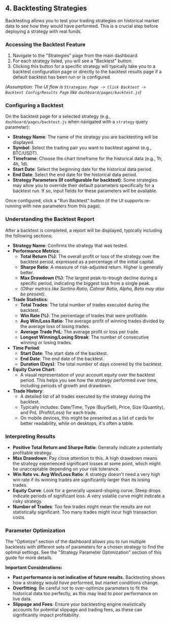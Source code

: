 ## 4. Backtesting Strategies

Backtesting allows you to test your trading strategies on historical market data to see how they would have performed. This is a crucial step before deploying a strategy with real funds.

### Accessing the Backtest Feature

1.  Navigate to the "Strategies" page from the main dashboard.
2.  For each strategy listed, you will see a "Backtest" button.
3.  Clicking this button for a specific strategy will typically take you to a backtest configuration page or directly to the backtest results page if a default backtest has been run or is configured.

*(Assumption: The UI flow is `Strategies Page -> Click Backtest -> Backtest Config/Results Page` like `dashboard/pages/backtest.js`)*

### Configuring a Backtest

On the backtest page for a selected strategy (e.g., `dashboard/pages/backtest.js` when navigated with a `strategy` query parameter):

*   **Strategy Name**: The name of the strategy you are backtesting will be displayed.
*   **Symbol**: Select the trading pair you want to backtest against (e.g., BTC/USDT).
*   **Timeframe**: Choose the chart timeframe for the historical data (e.g., 1h, 4h, 1d).
*   **Start Date**: Select the beginning date for the historical data period.
*   **End Date**: Select the end date for the historical data period.
*   **Strategy Parameters (If configurable for backtest)**: Some strategies may allow you to override their default parameters specifically for a backtest run. If so, input fields for these parameters will be available.

Once configured, click a "Run Backtest" button (if the UI supports re-running with new parameters from this page).

### Understanding the Backtest Report

After a backtest is completed, a report will be displayed, typically including the following sections:

*   **Strategy Name**: Confirms the strategy that was tested.
*   **Performance Metrics**:
    *   **Total Return (%)**: The overall profit or loss of the strategy over the backtest period, expressed as a percentage of the initial capital.
    *   **Sharpe Ratio**: A measure of risk-adjusted return. Higher is generally better.
    *   **Max Drawdown (%)**: The largest peak-to-trough decline during a specific period, indicating the biggest loss from a single peak.
    *   *(Other metrics like Sortino Ratio, Calmar Ratio, Alpha, Beta may also be present).*
*   **Trade Statistics**:
    *   **Total Trades**: The total number of trades executed during the backtest.
    *   **Win Rate (%)**: The percentage of trades that were profitable.
    *   **Avg Win/Loss Ratio**: The average profit of winning trades divided by the average loss of losing trades.
    *   **Average Trade PnL**: The average profit or loss per trade.
    *   **Longest Winning/Losing Streak**: The number of consecutive winning or losing trades.
*   **Time Period**:
    *   **Start Date**: The start date of the backtest.
    *   **End Date**: The end date of the backtest.
    *   **Duration (Days)**: The total number of days covered by the backtest.
*   **Equity Curve Chart**:
    *   A visual representation of your account equity over the backtest period. This helps you see how the strategy performed over time, including periods of growth and drawdown.
*   **Trade History**:
    *   A detailed list of all trades executed by the strategy during the backtest.
    *   Typically includes: Date/Time, Type (Buy/Sell), Price, Size (Quantity), and PnL (Profit/Loss) for each trade.
    *   On mobile devices, this might be presented as a list of cards for better readability, while on desktops, it's often a table.

### Interpreting Results

*   **Positive Total Return and Sharpe Ratio**: Generally indicate a potentially profitable strategy.
*   **Max Drawdown**: Pay close attention to this. A high drawdown means the strategy experienced significant losses at some point, which might be unacceptable depending on your risk tolerance.
*   **Win Rate vs. Avg Win/Loss Ratio**: A strategy doesn't need a very high win rate if its winning trades are significantly larger than its losing trades.
*   **Equity Curve**: Look for a generally upward-sloping curve. Steep drops indicate periods of significant loss. A very volatile curve might indicate a risky strategy.
*   **Number of Trades**: Too few trades might mean the results are not statistically significant. Too many trades might incur high transaction costs.

### Parameter Optimization

The "Optimize" section of the dashboard allows you to run multiple backtests with different sets of parameters for a chosen strategy to find the optimal settings. See the "Strategy Parameter Optimization" section of this guide for more details.

**Important Considerations:**
*   **Past performance is not indicative of future results.** Backtesting shows how a strategy *would have* performed, but market conditions change.
*   **Overfitting**: Be careful not to over-optimize parameters to fit the historical data too perfectly, as this may lead to poor performance on live data.
*   **Slippage and Fees**: Ensure your backtesting engine realistically accounts for potential slippage and trading fees, as these can significantly impact profitability.